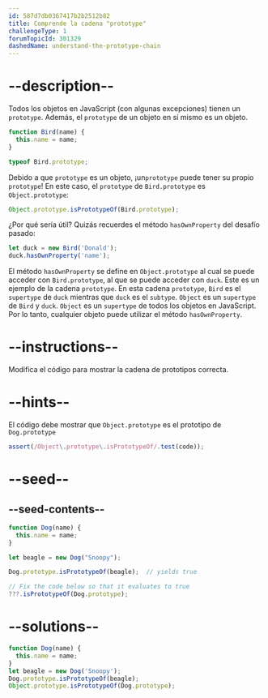 ```yaml
---
id: 587d7db0367417b2b2512b82
title: Comprende la cadena "prototype"
challengeType: 1
forumTopicId: 301329
dashedName: understand-the-prototype-chain
---
```


# --description--

Todos los objetos en JavaScript (con algunas excepciones) tienen un `prototype`. Además, el `prototype` de un objeto en sí mismo es un objeto.

```js
function Bird(name) {
  this.name = name;
}

typeof Bird.prototype;
```

Debido a que `prototype` es un objeto, ¡un`prototype` puede tener su propio `prototype`! En este caso, el `prototype` de `Bird.prototype` es `Object.prototype`:

```js
Object.prototype.isPrototypeOf(Bird.prototype);
```

¿Por qué sería útil? Quizás recuerdes el método `hasOwnProperty` del desafío pasado:

```js
let duck = new Bird('Donald');
duck.hasOwnProperty('name');
```

El método `hasOwnProperty` se define en `Object.prototype` al cual se puede acceder con `Bird.prototype`, al que se puede acceder con `duck`. Este es un ejemplo de la cadena `prototype`. En esta cadena `prototype`, `Bird` es el `supertype` de `duck` mientras que `duck` es el `subtype`. `Object` es un `supertype` de `Bird` y `duck`. `Object` es un `supertype` de todos los objetos en JavaScript. Por lo tanto, cualquier objeto puede utilizar el método `hasOwnProperty`.

# --instructions--

Modifica el código para mostrar la cadena de prototipos correcta.

# --hints--

El código debe mostrar que `Object.prototype` es el prototipo de `Dog.prototype`

```js
assert(/Object\.prototype\.isPrototypeOf/.test(code));
```

# --seed--

## --seed-contents--

```js
function Dog(name) {
  this.name = name;
}

let beagle = new Dog("Snoopy");

Dog.prototype.isPrototypeOf(beagle);  // yields true

// Fix the code below so that it evaluates to true
???.isPrototypeOf(Dog.prototype);
```

# --solutions--

```js
function Dog(name) {
  this.name = name;
}
let beagle = new Dog('Snoopy');
Dog.prototype.isPrototypeOf(beagle);
Object.prototype.isPrototypeOf(Dog.prototype);
```

